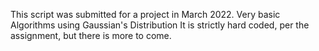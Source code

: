 This script was submitted for a project in March 2022. Very basic Algorithms using Gaussian's Distribution It is strictly hard coded, per the assignment, but there is more to come.
